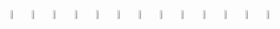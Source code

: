 <div>
 <span align="left">
 <code><img width="6%" src="https://www.vectorlogo.zone/logos/nodejs/nodejs-horizontal.svg"></code>
 <code><img width="6%" src="https://www.vectorlogo.zone/logos/tensorflow/tensorflow-ar21.svg"></code>
 <code><img width="6%" src="https://www.vectorlogo.zone/logos/kubernetes/kubernetes-ar21.svg"></code>
 <code><img width="6%" src="https://www.vectorlogo.zone/logos/docker/docker-ar21.svg"></code>
 <code><img width="6%" src="https://www.vectorlogo.zone/logos/amazon_aws/amazon_aws-ar21.svg"></code>
 <code><img width="6%" src="https://www.vectorlogo.zone/logos/graphql/graphql-ar21.svg"></code>
 <code><img width="6%" src="https://www.vectorlogo.zone/logos/reactjs/reactjs-ar21.svg"></code>
 <code><img width="6%" src="https://www.vectorlogo.zone/logos/mongodb/mongodb-ar21.svg"></code>
 <code><img width="6%" src="https://www.vectorlogo.zone/logos/jenkins/jenkins-ar21.svg"></code>
 <code><img width="6%" src="https://www.vectorlogo.zone/logos/typescriptlang/typescriptlang-ar21.svg"></code>
 <code><img width="6%" src="https://www.vectorlogo.zone/logos/cucumberio/cucumberio-ar21.svg"></code>
 <code><img width="6%" src="https://www.vectorlogo.zone/logos/raspberrypi/raspberrypi-ar21.svg"></code>
 <code><img width="6%" src="https://www.vectorlogo.zone/logos/mysql/mysql-horizontal.svg"></code>
</span>
</div>
